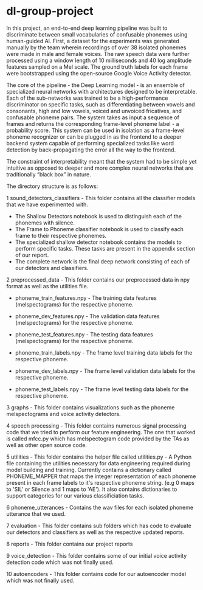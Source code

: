 # dl-group-project

In this project, an end-to-end deep learning pipeline was built to discriminate between small vocabularies of confusable phonemes using human-guided AI. First, a dataset for the experiments was generated manually by the team wherein recordings of over 38 isolated phonemes were made in male and female voices. The raw speech data were further processed using a window length of 10 milliseconds and 40 log amplitude features sampled on a Mel scale. The ground truth labels for each frame were bootstrapped using the open-source Google Voice Activity detector. 

The core of the pipeline - the Deep Learning model - is an ensemble of specialized neural networks with architectures designed to be interpretable. Each of the sub-networks was trained to be a high-performance discriminator on specific tasks, such as differentiating between vowels and consonants, high and low vowels, voiced and unvoiced fricatives, and confusable phoneme pairs. The system takes as input a sequence of frames and returns the corresponding frame-level phoneme label - a probability score. This system can be used in isolation as a frame-level phoneme recognizer or can be plugged in as the frontend to a deeper backend system capable of performing specialized tasks like word detection by back-propagating the error all the way to the frontend.

The constraint of interpretability meant that the system had to be simple yet intuitive as opposed to deeper and more complex neural networks that are traditionally “black box” in nature.

The directory structure is as follows:

1 sound_detectors_classifiers - This folder contains all the classifier models that we have experimented with.
- The Shallow Detectors notebook is used to distinguish each of the phonemes with silence.
- The Frame to Phoneme classifier notebook is used to classify each frame to their respective phonemes.
- The specialized shallow detector notebook contains the models to perform specific tasks. These tasks are present in the appendix section of our report.
- The complete network is the final deep network consisting of each of our detectors and classifiers.

2 preprocessed_data - This folder contains our preprocessed data in npy format as well as the utilities file.
- phoneme_train_features.npy - The training data features (melspectograms) for the respective phoneme.
- phoneme_dev_features.npy - The validation data features (melspectograms) for the respective phoneme.
- phoneme_test_features.npy - The testing data features (melspectograms) for the respective phoneme.

- phoneme_train_labels.npy - The frame level training data labels for the respective phoneme.
- phoneme_dev_labels.npy - The frame level validation data labels for the respective phoneme.
- phoneme_test_labels.npy - The frame level testing data labels for the respective phoneme.


3 graphs - This folder contains visualizations such as the phoneme melspectograms and voice activity detectors.

4 speech processing - This folder contains numerous signal processing code that we tried to perform our feature engineering.
The one that worked is called mfcc.py which has melspectogram code provided by the TAs as well as other open source code.

5 utilities - This folder contains the helper file called utilities.py - A Python file containing the utilities necessary for data engineering required during model building
and training. Currently contains a dictionary called PHONEME_MAPPER that maps the integer representation of each phoneme
present in each frame labels to it's respective phoneme string. (e.g 0 maps to 'SIL' or Silence and 1 maps to 'AE').
It also contains dictionaries to support categories for our various classificiation tasks.

6 phoneme_utterances - Contains the wav files for each isolated phoneme utterance that we used.

7 evaluation - This folder contains sub folders which has code to evaluate our detectors and classifiers as well as the respective updated reports.

8 reports - This folder contains our project reports

9 voice_detection - This folder contains some of our initial voice activity detection code which was not finally used.

10 autoencoders - This folder contains code for our autoencoder model which was not finally used.





